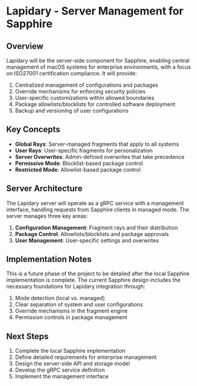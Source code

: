 # Lapidary - Server Management for Sapphire

## Overview

Lapidary will be the server-side component for Sapphire, enabling central management of macOS systems for enterprise environments, with a focus on ISO27001 certification compliance. It will provide:

1. Centralized management of configurations and packages
2. Override mechanisms for enforcing security policies
3. User-specific customizations within allowed boundaries
4. Package allowlists/blocklists for controlled software deployment
5. Backup and versioning of user configurations

## Key Concepts

- **Global Rays**: Server-managed fragments that apply to all systems
- **User Rays**: User-specific fragments for personalization
- **Server Overwrites**: Admin-defined overwrites that take precedence
- **Permissive Mode**: Blocklist-based package control
- **Restricted Mode**: Allowlist-based package control

## Server Architecture

The Lapidary server will operate as a gRPC service with a management interface, handling requests from Sapphire clients in managed mode. The server manages three key areas:

1. **Configuration Management**: Fragment rays and their distribution
2. **Package Control**: Allowlists/blocklists and package approvals
3. **User Management**: User-specific settings and overwrites

## Implementation Notes

This is a future phase of the project to be detailed after the local Sapphire implementation is complete. The current Sapphire design includes the necessary foundations for Lapidary integration through:

1. Mode detection (local vs. managed)
2. Clear separation of system and user configurations
3. Override mechanisms in the fragment engine
4. Permission controls in package management

## Next Steps

1. Complete the local Sapphire implementation
2. Define detailed requirements for enterprise management
3. Design the server-side API and storage model
4. Develop the gRPC service definition
5. Implement the management interface